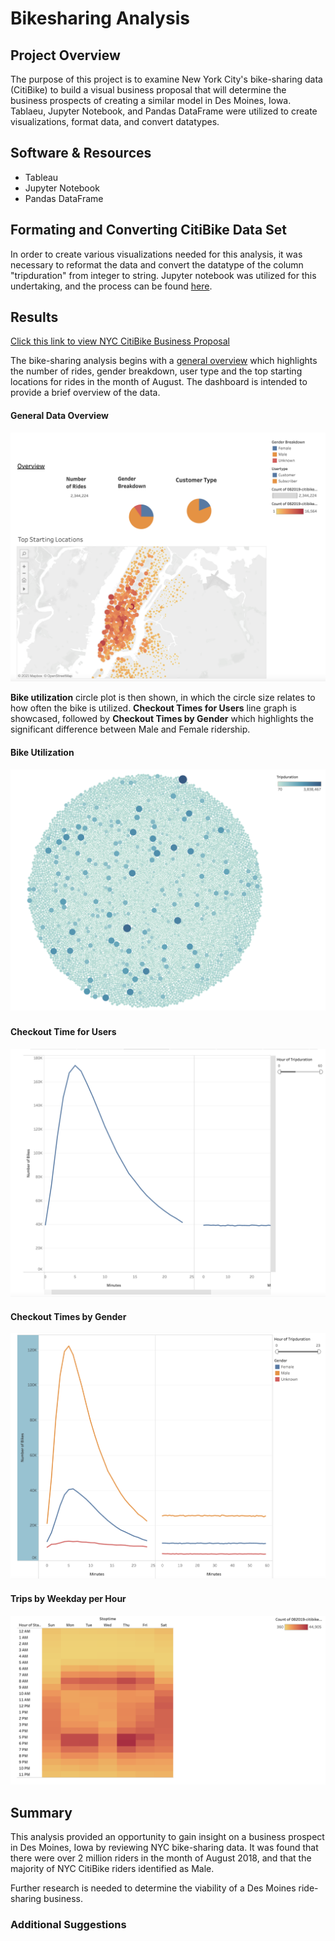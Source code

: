 # Bikesharing Analysis

## Project Overview
The purpose of this project is to examine New York City's bike-sharing data (CitiBike) to build a visual business proposal that will determine the business prospects of creating a similar model in Des Moines, Iowa.  Tablaeu, Jupyter Notebook, and Pandas DataFrame were utilized to create visualizations, format data, and convert datatypes.

## Software & Resources
- Tableau
- Jupyter Notebook
- Pandas DataFrame

## Formating and Converting CitiBike Data Set
In order to create various visualizations needed for this analysis, it was necessary to reformat the data and convert the datatype of the column "tripduration" from integer to string.  Jupyter notebook was utilized for this undertaking, and the process can be found [here](https://github.com/retroxsky06/bikesharing/blob/main/NYC_CitiBike_Challenge.ipynb).



## Results 

[Click this link to view NYC CitiBike Business Proposal](https://public.tableau.com/app/profile/vanessa.aczon/viz/BikesharingAnalysis_16326408649250/CitiBikeAnalysis)

The bike-sharing analysis begins with a [general overview](https://public.tableau.com/app/profile/vanessa.aczon/viz/BikesharingAnalysis_16326408649250/CitiBikeAnalysis?publish=yes) which highlights the number of rides, gender breakdown, user type and the top starting locations for rides in the month of August.  The dashboard is intended to provide a brief overview of the data.

#### General Data Overview
![fig1](https://github.com/retroxsky06/bikesharing/blob/main/Images/Overview.png)

**Bike utilization** circle plot is then shown, in which the circle size relates to how often the bike is utilized. **Checkout Times for Users** line graph is showcased, followed by **Checkout Times by Gender** which highlights the significant difference between Male and Female ridership.

#### Bike Utilization
![fig2](https://github.com/retroxsky06/bikesharing/blob/main/Images/Bike%20Utilization.png)

#### Checkout Time for Users
![fig3](https://github.com/retroxsky06/bikesharing/blob/main/Images/Checkout%20Times.png)

#### Checkout Times by Gender
![fig4](https://github.com/retroxsky06/bikesharing/blob/main/Images/Checkout%20by%20Gender.png)



#### Trips by Weekday per Hour
![fig5](https://github.com/retroxsky06/bikesharing/blob/main/Images/Heatmap.png)




## Summary
This analysis provided an opportunity to gain insight on a business prospect in Des Moines, Iowa by reviewing NYC bike-sharing data.  It was found that there were over 2 million riders in the month of August 2018, and that the majority of NYC CitiBike riders identified as Male.

Further research is needed to determine the viability of a Des Moines ride-sharing business.  

### Additional Suggestions




